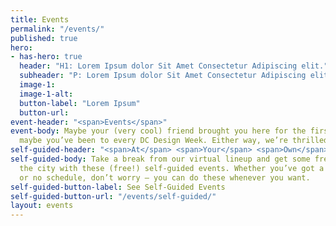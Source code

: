 ```yaml
---
title: Events
permalink: "/events/"
published: true
hero:
- has-hero: true
  header: "H1: Lorem Ipsum dolor Sit Amet Consectetur Adipiscing elit."
  subheader: "P: Lorem Ipsum dolor Sit Amet Consectetur Adipiscing elit."
  image-1: 
  image-1-alt: 
  button-label: "Lorem Ipsum"
  button-url:
event-header: "<span>Events</span>"
event-body: Maybe your (very cool) friend brought you here for the first time. Or
  maybe you’ve been to every DC Design Week. Either way, we’re thrilled to have you.
self-guided-header: "<span>At</span> <span>Your</span> <span>Own</span> <span>Pace</span>"
self-guided-body: Take a break from our virtual lineup and get some fresh air by exploring
  the city with these (free!) self-guided events. Whether you’ve got a busy schedule
  or no schedule, don’t worry — you can do these whenever you want.
self-guided-button-label: See Self-Guided Events
self-guided-button-url: "/events/self-guided/"
layout: events
---
```

